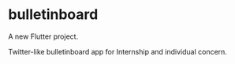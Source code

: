 # bulletinboard

A new Flutter project.

Twitter-like bulletinboard app for Internship and individual concern.
